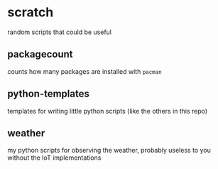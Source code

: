 # scratch
random scripts that could be useful

## packagecount
counts how many packages are installed with `pacman`

## python-templates
templates for writing little python scripts (like the others in this repo)

## weather
my python scripts for observing the weather, probably useless to you without the IoT implementations
